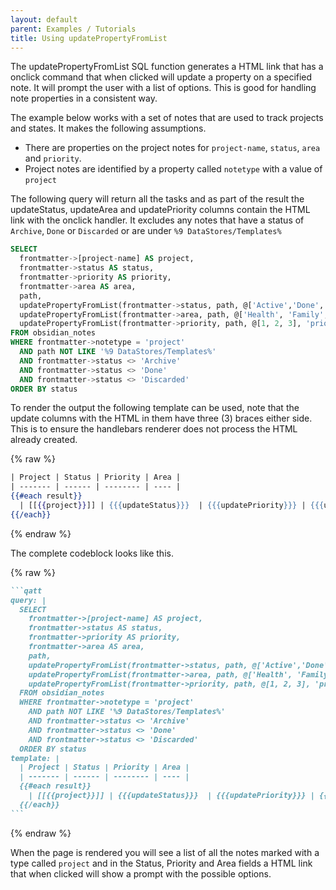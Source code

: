 ```yaml
---
layout: default
parent: Examples / Tutorials
title: Using updatePropertyFromList
---
```


The updatePropertyFromList SQL function generates a HTML link that has a onclick command that when clicked will update a property on a specified note. It will prompt the user with a list of options. This is good for handling note properties in a consistent way.

The example below works with a set of notes that are used to track projects and states. It makes the following assumptions.

- There are properties on the project notes for `project-name`, `status`, `area` and `priority`.
- Project notes are identified by a property called `notetype` with a value of `project`

The following query will return all the tasks and as part of the result the updateStatus, updateArea and updatePriority columns contain the HTML link with the onclick handler. It excludes any notes that have a status of `Archive`, `Done` or `Discarded` or are under `%9 DataStores/Templates%`

```sql
SELECT
  frontmatter->[project-name] AS project,
  frontmatter->status AS status,
  frontmatter->priority AS priority,
  frontmatter->area AS area,
  path,
  updatePropertyFromList(frontmatter->status, path, @['Active','Done','Todo','In Progress','Waiting','Archive'], 'status') AS updateStatus,
  updatePropertyFromList(frontmatter->area, path, @['Health', 'Family', 'Fun', 'Social', 'Career', 'Financial', 'Learning'], 'area') AS updateArea,
  updatePropertyFromList(frontmatter->priority, path, @[1, 2, 3], 'priority') AS updatePriority
FROM obsidian_notes
WHERE frontmatter->notetype = 'project'
  AND path NOT LIKE '%9 DataStores/Templates%'
  AND frontmatter->status <> 'Archive'
  AND frontmatter->status <> 'Done'
  AND frontmatter->status <> 'Discarded'
ORDER BY status
```

To render the output the following template can be used, note that the update columns with the HTML in them have three (3) braces either side. This is to ensure the handlebars renderer does not process the HTML already created.

{% raw %}

```handlebars
| Project | Status | Priority | Area |
| ------- | ------ | -------- | ---- |
{{#each result}}
  | [[{{project}}]] | {{{updateStatus}}}  | {{{updatePriority}}} | {{{updateArea}}} |
{{/each}}

```

{% endraw %}

The complete codeblock looks like this.

{% raw %}

````markdown
```qatt
query: |
  SELECT
    frontmatter->[project-name] AS project,
    frontmatter->status AS status,
    frontmatter->priority AS priority,
    frontmatter->area AS area,
    path,
    updatePropertyFromList(frontmatter->status, path, @['Active','Done','Todo','In Progress','Waiting','Archive'], 'status') AS updateStatus,
    updatePropertyFromList(frontmatter->area, path, @['Health', 'Family', 'Fun', 'Social', 'Career', 'Financial', 'Learning'], 'area') AS updateArea,
    updatePropertyFromList(frontmatter->priority, path, @[1, 2, 3], 'priority') AS updatePriority
  FROM obsidian_notes
  WHERE frontmatter->notetype = 'project'
    AND path NOT LIKE '%9 DataStores/Templates%'
    AND frontmatter->status <> 'Archive'
    AND frontmatter->status <> 'Done'
    AND frontmatter->status <> 'Discarded'
  ORDER BY status
template: |
  | Project | Status | Priority | Area |
  | ------- | ------ | -------- | ---- |
  {{#each result}}
    | [[{{project}}]] | {{{updateStatus}}}  | {{{updatePriority}}} | {{{updateArea}}} |
  {{/each}}
```
````

{% endraw %}

When the page is rendered you will see a list of all the notes marked with a type called `project` and in the Status, Priority and Area fields a HTML link that when clicked will show a prompt with the possible options.
